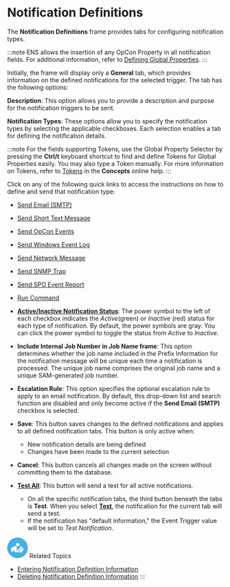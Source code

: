 # Notification Definitions

The **Notification Definitions** frame provides tabs for configuring
notification types.

:::note
ENS allows the insertion of any OpCon Property in all notification fields. For additional information, refer to [Defining Global Properties](Defining-Global-Properties.md).
:::

Initially, the frame will display only a **General** tab, which provides
information on the defined notifications for the selected trigger. The
tab has the following options:

**Description**: This option allows you to provide a description and
purpose for the notification triggers to be sent.

**Notification Types**: These options allow you to specify the
notification types by selecting the applicable checkboxes. Each
selection enables a tab for defining the notification details.

:::note
For the fields supporting Tokens, use the Global Property Selector by pressing the **Ctrl/t** keyboard shortcut to find and define Tokens for Global Properties easily. You may also type a Token manually. For more information on Tokens, refer to [Tokens](../../../objects/using-properties.md#tokens) in the **Concepts** online help.
:::

Click on any of the following quick links to access the instructions on
how to define and send that notification type:

- [Send Email (SMTP)](Sending-Emails.md)
- [Send Short Text Message](Sending-Short-Text-Messages.md)
- [Send OpCon Events](Sending-OpCon-Events.md)
- [Send Windows Event Log](Sending-Windows-Event-Logs.md)
- [Send Network Message](Sending-Network-Messages.md)
- [Send SNMP Trap](Sending-SNMP-Traps.md)
- [Send SPO Event Report](Sending-SPO-Event-Reports.md)
- [Run Command](Running-Commands.md)

- **[Active/Inactive Notification     Status](Activating_Inactivating-Notifications.md)**: The power
    symbol to the left of each checkbox indicates the *Active*(green) or
    *Inactive* (red) status for each type of notification. By default,
    the power symbols are gray. You can click the power symbol to toggle
    the status from *Active* to *Inactive*.

- **Include Internal Job Number in Job Name frame**: This option
    determines whether the job name included in the Prefix Information
    for the notification message will be unique each time a notification
    is processed. The unique job name comprises the original job name
    and a unique SAM-generated job number.

- **Escalation Rule**: This option specifies the optional
    escalation rule to apply to an     email notification. By default, this drop-down list and search
    function are disabled and only become active if the **Send Email
    (SMTP)** checkbox is selected.

- **Save**: This button saves changes to the defined notifications and
    applies to all defined notification tabs. This button is only active
    when:
  - New notification details are being defined
  - Changes have been made to the current selection

- **Cancel**: This button cancels all changes made on the screen
    without committing them to the database.

- **[**Test All**](Sending-Notification-Tests.md)**: This button
    will send a test for all active notifications.
  - On all the specific notification tabs, the third button beneath
        the tabs is **Test**. When you select
        **[Test](Sending-Notification-Tests.md)**, the notification
        for the current tab will send a test.
  - If the notification has "default information," the Event
        Trigger value will be set to *Test Notification*.

![White "person reading" icon on blue circular background](../../../Resources/Images/moreinfo-icon(48x48).png "More Info icon")
Related Topics

- [Entering Notification Definition     Information](Entering-Notification-Definition-Info.md)
- [Deleting Notification Definition     Information](Deleting-Notification-Definition-Info.md)
:::
